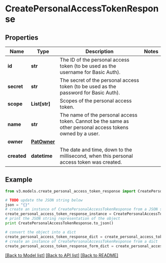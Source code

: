 # CreatePersonalAccessTokenResponse


## Properties
Name | Type | Description | Notes
------------ | ------------- | ------------- | -------------
**id** | **str** | The ID of the personal access token (to be used as the username for Basic Auth). | 
**secret** | **str** | The secret of the personal access token (to be used as the password for Basic Auth). | 
**scope** | **List[str]** | Scopes of the personal  access token. | 
**name** | **str** | The name of the personal access token. Cannot be the same as other personal access tokens owned by a user. | 
**owner** | [**PatOwner**](PatOwner.md) |  | 
**created** | **datetime** | The date and time, down to the millisecond, when this personal access token was created. | 

## Example

```python
from v3.models.create_personal_access_token_response import CreatePersonalAccessTokenResponse

# TODO update the JSON string below
json = "{}"
# create an instance of CreatePersonalAccessTokenResponse from a JSON string
create_personal_access_token_response_instance = CreatePersonalAccessTokenResponse.from_json(json)
# print the JSON string representation of the object
print CreatePersonalAccessTokenResponse.to_json()

# convert the object into a dict
create_personal_access_token_response_dict = create_personal_access_token_response_instance.to_dict()
# create an instance of CreatePersonalAccessTokenResponse from a dict
create_personal_access_token_response_form_dict = create_personal_access_token_response.from_dict(create_personal_access_token_response_dict)
```
[[Back to Model list]](../README.md#documentation-for-models) [[Back to API list]](../README.md#documentation-for-api-endpoints) [[Back to README]](../README.md)


